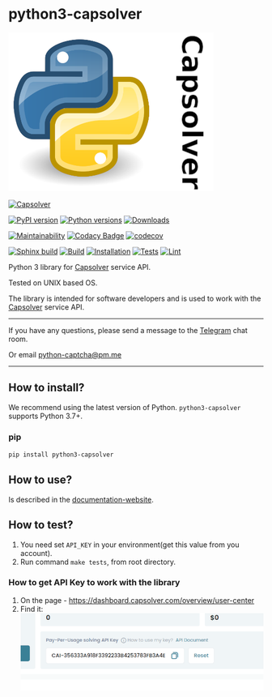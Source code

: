 # python3-capsolver
![Python3-Capsolver](https://github.com/AndreiDrang/python3-capsolver/blob/main/files/CapsolverSm.png)

[![Capsolver](https://user-images.githubusercontent.com/16991365/234852229-6e4b3f3c-f498-4fd5-9a6b-f7f269dd4bfc.gif)](https://dashboard.capsolver.com/passport/register?inviteCode=kQTn-tG07Jb1)

[![PyPI version](https://badge.fury.io/py/python3-capsolver.svg)](https://badge.fury.io/py/python3-capsolver)
[![Python versions](https://img.shields.io/pypi/pyversions/python3-capsolver.svg?logo=python&logoColor=FBE072)](https://badge.fury.io/py/python3-capsolver)
[![Downloads](https://pepy.tech/badge/python3-capsolver/month)](https://pepy.tech/project/python3-capsolver)

[![Maintainability](https://api.codeclimate.com/v1/badges/3c30167b5fb37a0775ea/maintainability)](https://codeclimate.com/github/AndreiDrang/python3-capsolver/maintainability)
[![Codacy Badge](https://app.codacy.com/project/badge/Grade/323d4eda0fe1477bbea8fe8902b9e97e)](https://www.codacy.com/gh/AndreiDrang/python3-capsolver/dashboard?utm_source=github.com&amp;utm_medium=referral&amp;utm_content=AndreiDrang/python3-capsolver&amp;utm_campaign=Badge_Grade)
[![codecov](https://codecov.io/gh/AndreiDrang/python3-capsolver/branch/main/graph/badge.svg?token=2L4VVIF4G8)](https://codecov.io/gh/AndreiDrang/python3-capsolver)

[![Sphinx build](https://github.com/AndreiDrang/python3-capsolver/actions/workflows/sphinx.yml/badge.svg?branch=release)](https://github.com/AndreiDrang/python3-capsolver/actions/workflows/sphinx.yml)
[![Build](https://github.com/AndreiDrang/python3-capsolver/actions/workflows/build.yml/badge.svg?branch=main)](https://github.com/AndreiDrang/python3-capsolver/actions/workflows/build.yml)
[![Installation](https://github.com/AndreiDrang/python3-capsolver/actions/workflows/install.yml/badge.svg?branch=main)](https://github.com/AndreiDrang/python3-capsolver/actions/workflows/install.yml)
[![Tests](https://github.com/AndreiDrang/python3-capsolver/actions/workflows/test.yml/badge.svg?branch=main)](https://github.com/AndreiDrang/python3-capsolver/actions/workflows/test.yml)
[![Lint](https://github.com/AndreiDrang/python3-capsolver/actions/workflows/lint.yml/badge.svg?branch=main)](https://github.com/AndreiDrang/python3-capsolver/actions/workflows/lint.yml)


Python 3 library for [Capsolver](https://dashboard.capsolver.com/passport/register?inviteCode=kQTn-tG07Jb1) service API.

Tested on UNIX based OS.

The library is intended for software developers and is used to work with the [Capsolver](https://dashboard.capsolver.com/passport/register?inviteCode=kQTn-tG07Jb1) service API.

***

If you have any questions, please send a message to the [Telegram](https://t.me/pythoncaptcha) chat room.

Or email python-captcha@pm.me

***

## How to install?

We recommend using the latest version of Python. `python3-capsolver` supports Python 3.7+.

### pip

```bash
pip install python3-capsolver
```

## How to use?

Is described in the [documentation-website](https://andreidrang.github.io/python3-capsolver/).


## How to test?

1. You need set ``API_KEY`` in your environment(get this value from you account).
2. Run command ``make tests``, from root directory.

### How to get API Key to work with the library
1. On the page - https://dashboard.capsolver.com/overview/user-center
2. Find it: ![img.png](files/img.png)
